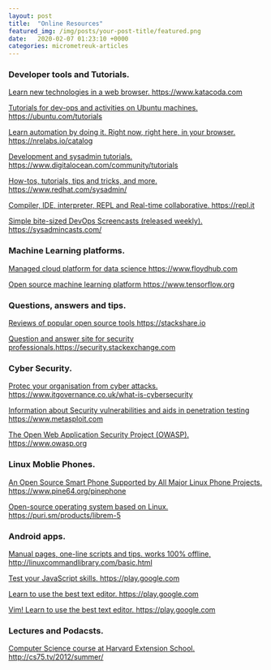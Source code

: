 ```yaml
---
layout: post
title:  "Online Resources"
featured_img: /img/posts/your-post-title/featured.png
date:   2020-02-07 01:23:10 +0000
categories: micrometreuk-articles
---
```




### Developer tools and Tutorials.

<a href="https://www.katacoda.com/ " target="_blank"> Learn new technologies in a web browser. https://www.katacoda.com</a> 


<a href="https://ubuntu.com/tutorials" target="_blank">Tutorials for dev-ops and activities on Ubuntu machines. https://ubuntu.com/tutorials</a> 


<a href="https://nrelabs.io/catalog" target="_blank"> Learn automation by doing it. Right now, right here, in your browser. https://nrelabs.io/catalog</a> 


<a href="https://www.digitalocean.com/community/tutorials" target="_blank"> Development and sysadmin tutorials. https://www.digitalocean.com/community/tutorials</a> 


<a href="https://www.redhat.com/sysadmin/" target="_blank">How-tos, tutorials,  tips and tricks, and more. https://www.redhat.com/sysadmin/</a> 


<a href="https://repl.it" target="_blank"> Compiler, IDE, interpreter, REPL and Real-time collaborative. https://repl.it</a>


<a href="https://sysadmincasts.com/" target="_blank"> Simple bite-sized DevOps Screencasts (released weekly). https://sysadmincasts.com/</a>


### Machine Learning platforms.


<a href="https://www.floydhub.com" target="_blank">Managed cloud platform for data science https://www.floydhub.com</a>


<a href="https://www.tensorflow.org/tutorials" target="_blank"> Open source machine learning platform https://www.tensorflow.org</a>


### Questions, answers and tips.

<a href="https://stackshare.io " target="_blank">Reviews of popular open source tools https://stackshare.io</a>


<a href="https://security.stackexchange.com " target="_blank">Question and answer site for security professionals.https://security.stackexchange.com</a>

### Cyber Security. 

<a href="https://www.itgovernance.co.uk/what-is-cybersecurity" target="_blank">Protec your organisation from cyber attacks. https://www.itgovernance.co.uk/what-is-cybersecurity </a>


<a href="https://www.metasploit.com" target="_blank">Information about Security vulnerabilities and aids in penetration testing  https://www.metasploit.com</a>


<a href="https://www.owasp.org " target="_blank"> The Open Web Application Security Project (OWASP). https://www.owasp.org </a>


### Linux Moblie Phones.


<a href="https://www.pine64.org/pinephone" target="_blank">An Open Source Smart Phone Supported by All Major Linux Phone Projects. https://www.pine64.org/pinephone </a>


<a href="https://puri.sm/products/librem-5" target="_blank">Open-source operating system based on Linux. https://puri.sm/products/librem-5 </a>


### Android apps.



<a href="http://linuxcommandlibrary.com/basic.html" target="_blank"> Manual pages,  one-line scripts and tips. works 100% offline, http://linuxcommandlibrary.com/basic.html </a>




<a href="https://play.google.com/store/apps/details?id=com.doasido4u.jsquiz&hl=en_GB" target="_blank">Test your JavaScript skills. https://play.google.com</a>



<a href="https://play.google.com/store/apps/details?id=develop.example.beta1139.vimmaster&hl=en_GB" target="_blank"> Learn to use the best text editor. https://play.google.com </a>


<a href="https://play.google.com/store/apps/details?id=develop.example.beta1139.vimmaster&hl=en_GB" target="_blank"> Vim! Learn to use the best text editor. https://play.google.com </a>


### Lectures and Podacsts.




<a href="http://cs75.tv/2012/summer/" target="_blank"> Computer Science course at Harvard Extension School. http://cs75.tv/2012/summer/</a>
